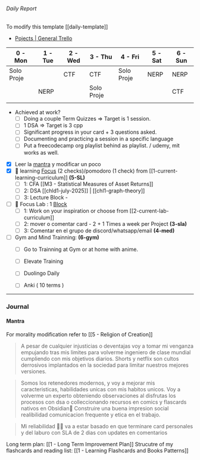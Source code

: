 
###### Daily Report


To modify this template [[daily-template]]

- [Pojects | General Trello](https://trello.com/b/sq5HqYoL/projects-in-general)



| 0 - Mon    | 1 - Tue | 2 - Wed | 3 - Thu    | 4 - Fri    | 5 - Sat | 6 -Sun |
| ---------- | ------- | ------- | ---------- | ---------- | ------- | ------ |
| Solo Proje |         | CTF     | CTF        | Solo Proje | NERP    | NERP   |
|            | NERP    |         | Solo Proje |            |         | CTF    |
|            |         |         |            |            |         |        |


- Achieved at work?
	- [ ] Doing a couple Term Quizzes => Target is 1 session.
	- [ ] 1 DSA => Target is 3 cpp
	- [ ] Significant progress in your card + 3 questions asked.
	- [ ] Documenting and practicing a session in a specific language 
	- [ ] Put a freecodecamp org playlist behind as playlist. / udemy, mit works as well.
- [x] Leer la [mantra](#Mantra) y modificar un poco
- [x] 📑 learning [Focus](https://app.focusmate.com/sessions) (2 checks)/pomodoro (1 check) from [[1-current-learning-curriculum]] **(5-SL)**
	- [ ] 1: CFA [[M3 - Statistical Measures of Asset Returns]]
	- [ ] 2: DSA [[chld1-july-2025]] | [[chl1-graph-theory]]
	- [ ] 3: Lecture Block - 
- [ ] 🔬 Focus Lab : 1 [Block](https://app.focusmate.com/dashboard)  
	- [ ] 1: Work on your inspiration or choose from [[2-current-lab-curriculum]]  
	- [ ] 2: mover o comentar card - 2 + 1    Times a week per Project **(3-sla)**
	- [ ] 3: Comentar en el grupo de discord/whatsapp/email **(4-med)**
- [ ] Gym and Mind Trainning:  **(6-gym)**
	- [ ] Go to Trainning at Gym or at home with anime. 
	- [ ] Elevate Training
	- [ ] Duolingo Daily
	- [ ] Anki ( 10 terms )  



---
### Journal


#### Mantra

For morality modification refer to [[5 - Religion of Creation]]

> A pesar de cualquier injusticias o deventajas voy a tomar mi venganza empujando tras mis limites para volverme ingeniero de clase mundial cumpliendo con mis objetivos diarios. Shorts y netflix son cultos derrosivos implantados en la sociedad para limitar nuestros mejores versiones. 

> Somos los retenedores modernos, y voy a mejorar mis caracteristicas, habilidades unicas con mis habitos unicos. Voy a volverme un experto obteniendo observaciones al disfrutas los procesos con dsa o colleccionando recursos en comics y flascards nativos en Obsidian🔨 Construire una buena impresion social realibilidad comunicacion frequente y etica en el trabajo.

> Mi reliabilidad 🧑‍🔬 va a estar basado en que terminare card personales y del laburo con SLA de 2 dias con updates en comentarios

Long term plan: [[1 - Long Term Improvement Plan]]
Strucutre of my flashcards and reading list: [[1 - Learning Flashcards and Books Patterns]]



